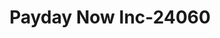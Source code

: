 ---
f_zip-code: 80134
f_state-code: CO
title: Payday Now Inc-24060
f_phone: 303-805-8677
f_city-only: Parker
f_address: 11479 S Pine Dr Parker
f_location-unique-id: '24060'
slug: payday-now-inc-24060
updated-on: '2024-05-30T13:46:58.046Z'
created-on: '2024-05-30T13:36:59.803Z'
published-on: '2024-05-30T13:54:32.469Z'
f_city-state: cms/city/parker-co.md
f_company: cms/company/payday-now-inc.md
f_state: cms/state/colorado.md
layout: '[payday-loan].html'
tags: payday-loan
---